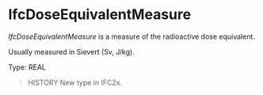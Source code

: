 # IfcDoseEquivalentMeasure

_IfcDoseEquivalentMeasure_ is a measure of the radioactive dose equivalent.
<!-- end of short definition -->

Usually measured in Sievert (Sv, J/kg).

Type: REAL

> HISTORY New type in IFC2x.
